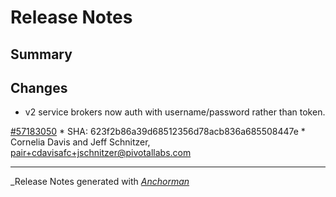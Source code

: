 # Release Notes

## Summary

## Changes

* v2 service brokers now auth with username/password rather than token.

[#57183050](http://www.pivotaltracker.com/story/57183050)
    * SHA: 623f2b86a39d68512356d78acb836a685508447e
    * Cornelia Davis and Jeff Schnitzer, pair+cdavisafc+jschnitzer@pivotallabs.com


------

_Release Notes generated with _[Anchorman](http://github.com/infews/anchorman)_